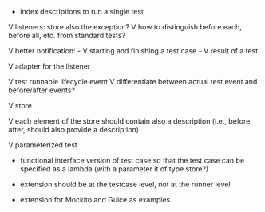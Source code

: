 - index descriptions to run a single test

V listeners: store also the exception?
V how to distinguish before each, before all, etc. from standard
tests?

V better notification:
	- V starting and finishing a test case
	- V result of a test

V adapter for the listener

V test runnable lifecycle event
V differentiate between actual test event and before/after events?

V store

V each element of the store should contain also a description
(i.e., before, after, should also provide a description)

V parameterized test

- functional interface version of test case so that the test case can be specified as a lambda
(with a parameter it of type store?)

- extension should be at the testcase level, not at the runner level

- extension for Mockito and Guice as examples

